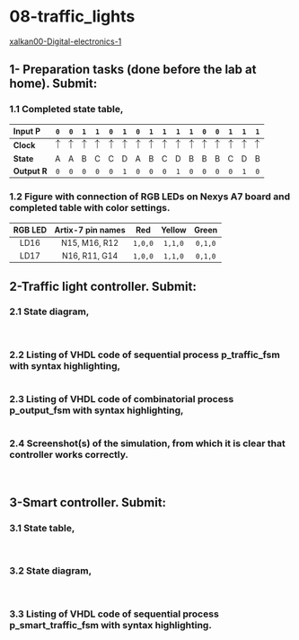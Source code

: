 # 08-traffic_lights
[xalkan00-Digital-electronics-1](https://github.com/xalkan00/Digital-electronics-1)

## 1- Preparation tasks (done before the lab at home). Submit:

### 1.1 Completed state table,

| **Input P** | `0` | `0` | `1` | `1` | `0` | `1` | `0` | `1` | `1` | `1` | `1` | `0` | `0` | `1` | `1` | `1` |
| :-- | :-: | :-: | :-: | :-: | :-: | :-: | :-: | :-: | :-: | :-: | :-: | :-: | :-: | :-: | :-: | :-: |
| **Clock** | ![rising](Image/eq_uparrow.png) | ![rising](Image/eq_uparrow.png) | ![rising](Image/eq_uparrow.png) | ![rising](Image/eq_uparrow.png) | ![rising](Image/eq_uparrow.png) | ![rising](Image/eq_uparrow.png) | ![rising](Image/eq_uparrow.png) | ![rising](Image/eq_uparrow.png) | ![rising](Image/eq_uparrow.png) | ![rising](Image/eq_uparrow.png) | ![rising](Image/eq_uparrow.png) | ![rising](Image/eq_uparrow.png) | ![rising](Image/eq_uparrow.png) | ![rising](Image/eq_uparrow.png) | ![rising](Image/eq_uparrow.png) | ![rising](Image/eq_uparrow.png) |
| **State** | A | A | B | C | C | D | A | B | C | D | B | B | B | C | D | B |
| **Output R** | `0` | `0` | `0` | `0` | `0` | `1` | `0` | `0` | `0` | `1` | `0` | `0` | `0` | `0` | `1` | `0` |

### 1.2 Figure with connection of RGB LEDs on Nexys A7 board and completed table with color settings.

| **RGB LED** | **Artix-7 pin names** | **Red** | **Yellow** | **Green** |
| :-: | :-: | :-: | :-: | :-: |
| LD16 | N15, M16, R12 | `1,0,0` | `1,1,0` | `0,1,0` |
| LD17 | N16, R11, G14 | `1,0,0` | `1,1,0` | `0,1,0` |


## 2-Traffic light controller. Submit:
### 2.1 State diagram,
<img src="   " />

### 2.2 Listing of VHDL code of sequential process p_traffic_fsm with syntax highlighting,
``` VHDL

```
### 2.3 Listing of VHDL code of combinatorial process p_output_fsm with syntax highlighting,
``` VHDL

```
### 2.4 Screenshot(s) of the simulation, from which it is clear that controller works correctly.

<img src="   " />

## 3-Smart controller. Submit:

### 3.1 State table,

<img src="   " />

### 3.2 State diagram,

<img src="   " />

### 3.3 Listing of VHDL code of sequential process p_smart_traffic_fsm with syntax highlighting.

``` VHDL

```

